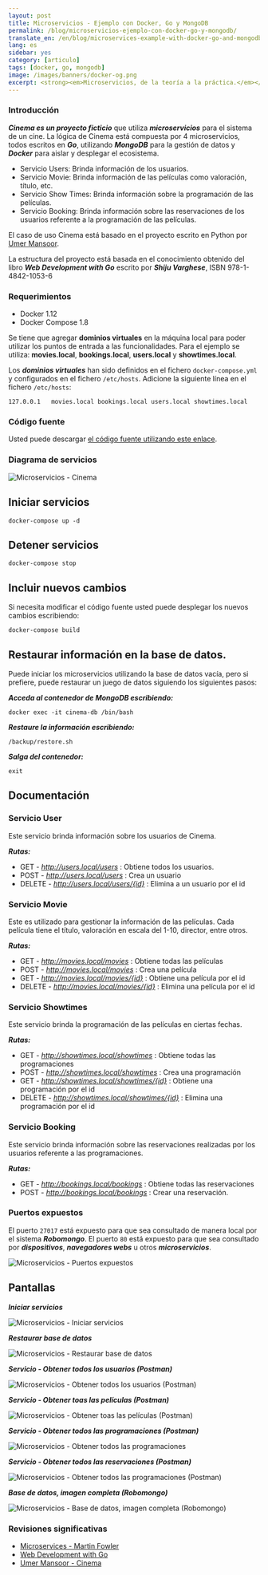 ```yaml
---
layout: post
title: Microservicios - Ejemplo con Docker, Go y MongoDB
permalink: /blog/microservicios-ejemplo-con-docker-go-y-mongodb/
translate_en: /en/blog/microservices-example-with-docker-go-and-mongodb/
lang: es
sidebar: yes
category: [articulo]
tags: [docker, go, mongodb]
image: /images/banners/docker-og.png
excerpt: <strong><em>Microservicios, de la teoría a la práctica.</em></strong> Cinema es un <strong><em>proyecto ficticio</em></strong> escrito en <strong><em>Go</em></strong>, desplegado con <strong><em>Docker</em></strong> y utilizando <strong><em>MongoDB</em></strong> para almacenar la información.
---
```


### Introducción

**_Cinema es un proyecto ficticio_** que utiliza **_microservicios_** para el sistema de un cine. La lógica de Cinema está compuesta por 4 microservicios, todos escritos en **_Go_**, utilizando **_MongoDB_** para la gestión de datos y **_Docker_** para aislar y desplegar el ecosistema.

 * Servicio Users: Brinda información de los usuarios.
 * Servicio Movie: Brinda información de las películas como valoración, título, etc.
 * Servicio Show Times: Brinda información sobre la programación de las películas.
 * Servicio Booking: Brinda información sobre las reservaciones de los usuarios referente a la programación de las películas.

El caso de uso Cinema está basado en el proyecto escrito en Python por [Umer Mansoor](https://github.com/umermansoor/microservices).

La estructura del proyecto está basada en el conocimiento obtenido del libro **_Web Development with Go_** escrito por **_Shiju Varghese_**, ISBN 978-1-4842-1053-6

### Requerimientos

* Docker 1.12
* Docker Compose 1.8

Se tiene que agregar **dominios virtuales** en la máquina local para poder utilizar los puntos de entrada a las funcionalidades. Para el ejemplo se utiliza: **movies.local**, **bookings.local**, **users.local** y **showtimes.local**.

Los **_dominios virtuales_** han sido definidos en el fichero `docker-compose.yml` y configurados en el fichero `/etc/hosts`. Adicione la siguiente línea en el fichero `/etc/hosts`:

```
127.0.0.1   movies.local bookings.local users.local showtimes.local
```


### Código fuente

Usted puede descargar <a href="https://github.com/mmorejon/microservices-docker-go-mongodb" target="_blank"> el código fuente utilizando este enlace</a>.

### Diagrama de servicios

<img src="{{ site.baseurl }}/images/microservices-cinema/diagrama-despliegue.png" title="Microservicios - Cinema" name="Microservicios - Cinema" />

## Iniciar servicios

```
docker-compose up -d
```

## Detener servicios

```
docker-compose stop
```

## Incluir nuevos cambios

Si necesita modificar el código fuente usted puede desplegar los nuevos cambios escribiendo:

```
docker-compose build
```

## Restaurar información en la base de datos.

Puede iniciar los microservicios utilizando la base de datos vacía, pero si prefiere, puede restaurar un juego de datos siguiendo los siguientes pasos:

**_Acceda al contenedor de MongoDB escribiendo:_**

```
docker exec -it cinema-db /bin/bash
```

**_Restaure la información escribiendo:_**

```
/backup/restore.sh
```

**_Salga del contenedor:_**

```
exit
```


## Documentación

### Servicio User

Este servicio brinda información sobre los usuarios de Cinema.

**_Rutas:_**

* GET - _http://users.local/users_ : Obtiene todos los usuarios.
* POST - _http://users.local/users_ : Crea un usuario
* DELETE - _http://users.local/users/{id}_ : Elimina a un usuario por el id

### Servicio Movie

Este es utilizado para gestionar la información de las películas. Cada película tiene el título, valoración en escala del 1-10, director, entre otros.

**_Rutas:_**

* GET - _http://movies.local/movies_ : Obtiene todas las películas
* POST - _http://movies.local/movies_ : Crea una película
* GET - _http://movies.local/movies/{id}_ : Obtiene una película por el id
* DELETE - _http://movies.local/movies/{id}_ : Elimina una película por el id

### Servicio Showtimes

Este servicio brinda la programación de las películas en ciertas fechas.

**_Rutas:_**

* GET - _http://showtimes.local/showtimes_ : Obtiene todas las programaciones
* POST - _http://showtimes.local/showtimes_ : Crea una programación
* GET - _http://showtimes.local/showtimes/{id}_ : Obtiene una programación por el id
* DELETE - _http://showtimes.local/showtimes/{id}_ : Elimina una programación por el id

### Servicio Booking

Este servicio brinda información sobre las reservaciones realizadas por los usuarios referente a las programaciones.

**_Rutas:_**

* GET - _http://bookings.local/bookings_ : Obtiene todas las reservaciones
* POST - _http://bookings.local/bookings_ : Crear una reservación.

### Puertos expuestos

El puerto `27017` está expuesto para que sea consultado de manera local por el sistema **_Robomongo_**. El puerto `80` está expuesto para que sea consultado por **_dispositivos_**, **_navegadores webs_** u otros **_microservicios_**.

<img src="{{ site.baseurl }}/images/microservices-cinema/exposed-ports.png" title="Microservicios - Puertos expuestos" name="Microservicios - Puertos expuestos" />


## Pantallas

**_Iniciar servicios_**

<img src="{{ site.baseurl }}/images/microservices-cinema/starting-services.png" title="Microservicios - Iniciar servicios" name="Microservicios - Iniciar servicios" />

**_Restaurar base de datos_**

<img src="{{ site.baseurl }}/images/microservices-cinema/restoring-database-information.png" title="Microservicios - Restaurar base de datos" name="Microservicios - Restaurar base de datos" />

**_Servicio - Obtener todos los usuarios (Postman)_**

<img src="{{ site.baseurl }}/images/microservices-cinema/get-all-users.png" title="Microservicios - Obtener todos los usuarios (Postman)" name="Microservicios - Obtener todos los usuarios (Postman)" />

**_Servicio - Obtener toas las películas (Postman)_**

<img src="{{ site.baseurl }}/images/microservices-cinema/get-all-movies.png" title="Microservicios - Obtener toas las películas (Postman)" name="Microservicios - Obtener toas las películas (Postman)" />

**_Servicio - Obtener todos las programaciones (Postman)_**

<img src="{{ site.baseurl }}/images/microservices-cinema/get-all-showtimes.png" title="Microservicios - Obtener todos las programaciones" name="Microservicios - Obtener todos las programaciones" />

**_Servicio - Obtener todos las reservaciones (Postman)_**

<img src="{{ site.baseurl }}/images/microservices-cinema/get-all-bookings.png" title="Microservicios - Obtener todos las programaciones (Postman)" name="Microservicios - Obtener todos las programaciones (Postman)" />

**_Base de datos, imagen completa (Robomongo)_**

<img src="{{ site.baseurl }}/images/microservices-cinema/database-big-picture.png" title="Microservicios - Base de datos, imagen completa (Robomongo)" name="Microservicios - Base de datos, imagen completa (Robomongo)" />

### Revisiones significativas

* [Microservices - Martin Fowler](http://martinfowler.com/articles/microservices.html)
* [Web Development with Go](http://www.apress.com/9781484210536)
* [Umer Mansoor - Cinema](https://github.com/umermansoor/microservices)
